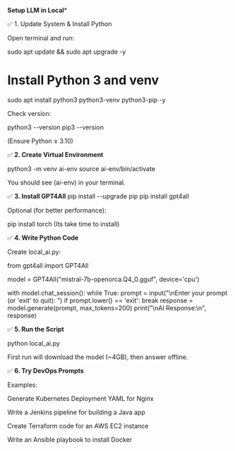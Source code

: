 **Setup LLM in Local***

✅ 1. Update System & Install Python

Open terminal and run:

sudo apt update && sudo apt upgrade -y

# Install Python 3 and venv
sudo apt install python3 python3-venv python3-pip -y


Check version:

python3 --version
pip3 --version


(Ensure Python ≥ 3.10)

✅ **2. Create Virtual Environment**

python3 -m venv ai-env
source ai-env/bin/activate


You should see (ai-env) in your terminal.

✅ **3. Install GPT4All**
pip install --upgrade pip
pip install gpt4all


Optional (for better performance):

pip install torch (Its take time to install)

✅ **4. Write Python Code**

Create local_ai.py:

from gpt4all import GPT4All

model = GPT4All("mistral-7b-openorca.Q4_0.gguf", device='cpu')

with model.chat_session():
    while True:
        prompt = input("\nEnter your prompt (or 'exit' to quit): ")
        if prompt.lower() == 'exit':
            break
        response = model.generate(prompt, max_tokens=200)
        print("\nAI Response:\n", response)


✅ **5. Run the Script**

python local_ai.py


First run will download the model (~4GB), then answer offline.

✅ **6. Try DevOps Prompts**

Examples:

Generate Kubernetes Deployment YAML for Nginx

Write a Jenkins pipeline for building a Java app

Create Terraform code for an AWS EC2 instance

Write an Ansible playbook to install Docker

